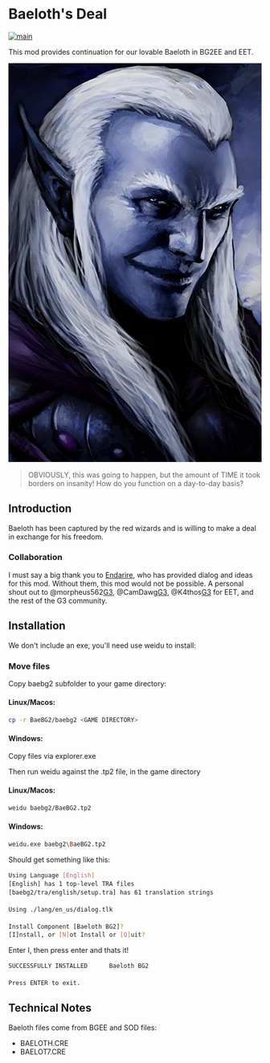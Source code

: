# Baeloth's Deal

[![main](https://github.com/dark0dave/BaeBG2/actions/workflows/main.yaml/badge.svg)](https://github.com/dark0dave/BaeBG2/actions/workflows/main.yaml)

This mod provides continuation for our lovable Baeloth in BG2EE and EET.

![All right... but NOT because you TOLD me to.](baebg2/portraits/vivid/BAELOTHL.BMP)

> OBVIOUSLY, this was going to happen, but the amount of TIME it took borders on insanity! How do you function on a day-to-day basis?

## Introduction

Baeloth has been captured by the red wizards and is willing to make a deal in exchange for his freedom.

### Collaboration

I must say a big thank you to [Endarire](https://www.gibberlings3.net/profile/5772-endarire/), who has provided dialog and ideas for this mod. Without them, this mod would not be possible. A personal shout out to @morpheus562[G3](https://www.gibberlings3.net/profile/11591-morpheus562/), @CamDawg[G3](https://www.gibberlings3.net/profile/8-camdawg/), @K4thos[G3](https://www.gibberlings3.net/profile/6804-k4thos/) for EET, and the rest of the G3 community.

## Installation

We don't include an exe, you'll need use weidu to install:

### Move files

Copy baebg2 subfolder to your game directory:

#### Linux/Macos:

```sh
cp -r BaeBG2/baebg2 <GAME DIRECTORY>
```

#### Windows:

Copy files via explorer.exe

Then run weidu against the .tp2 file, in the game directory

#### Linux/Macos:
```sh
weidu baebg2/BaeBG2.tp2
```

#### Windows:
```sh
weidu.exe baebg2\BaeBG2.tp2
```

Should get something like this:

```sh
Using Language [English]
[English] has 1 top-level TRA files
[baebg2/tra/english/setup.tra] has 61 translation strings

Using ./lang/en_us/dialog.tlk

Install Component [Baeloth BG2]?
[I]nstall, or [N]ot Install or [Q]uit?
```

Enter I, then press enter and thats it!

```sh
SUCCESSFULLY INSTALLED      Baeloth BG2

Press ENTER to exit.
```

## Technical Notes

Baeloth files come from BGEE and SOD files:

- BAELOTH.CRE
- BAELOT7.CRE
